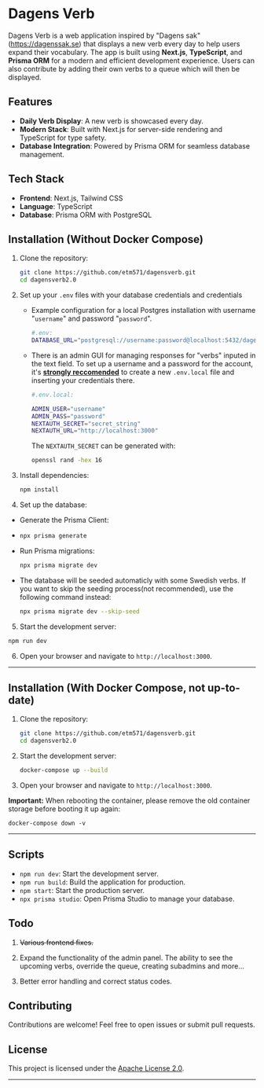 # Dagens Verb

Dagens Verb is a web application inspired by "Dagens sak"(https://dagenssak.se) that displays a new verb every day to help users expand their vocabulary. The app is built using **Next.js**, **TypeScript**, and **Prisma ORM** for a modern and efficient development experience. Users can also contribute by adding their own verbs to a queue which will then be displayed.

## Features

- **Daily Verb Display**: A new verb is showcased every day.
- **Modern Stack**: Built with Next.js for server-side rendering and TypeScript for type safety.
- **Database Integration**: Powered by Prisma ORM for seamless database management.

## Tech Stack

- **Frontend**: Next.js, Tailwind CSS
- **Language**: TypeScript
- **Database**: Prisma ORM with PostgreSQL

## Installation (Without Docker Compose)

1. Clone the repository:
   
   ```bash
   git clone https://github.com/etm571/dagensverb.git
   cd dagensverb2.0
   ```

2. Set up your `.env` files with your database credentials and credentials
   
   - Example configuration for a local Postgres installation with username "`username`" and password "`password`".
     
     ```bash
     #.env:
     DATABASE_URL="postgresql://username:password@localhost:5432/dagensverb"
     ```
   
   - There is an admin GUI for managing responses for "verbs" inputed in the text field. To set up a username and a password for the account, it's **<u>strongly reccomended</u>** to create a new `.env.local` file and inserting your credentials there.
     
     ```bash
     #.env.local:
     
     ADMIN_USER="username"
     ADMIN_PASS="password"
     NEXTAUTH_SECRET="secret_string"
     NEXTAUTH_URL="http://localhost:3000"
     ```
     
     The `NEXTAUTH_SECRET` can be generated with:
     
     ```bash
     openssl rand -hex 16
     ```

3. Install dependencies:
   
   ```bash
   npm install
   ```

4. Set up the database:
- Generate the Prisma Client:

- ```bash
  npx prisma generate
  ```

- Run Prisma migrations:
  
  ```bash
  npx prisma migrate dev
  ```

- The database will be seeded automaticly with some Swedish verbs. If you want to skip the seeding process(not recommended), use the following command instead:
  
  ```bash
  npx prisma migrate dev --skip-seed
  ```
5. Start the development server:

```bash
npm run dev
```

6. Open your browser and navigate to `http://localhost:3000`.

---

## Installation (With Docker Compose, not up-to-date)

1. Clone the repository:
   
   ```bash
   git clone https://github.com/etm571/dagensverb.git
   cd dagensverb2.0
   ```

2. Start the development server:
   
   ```bash
   docker-compose up --build
   ```

3. Open your browser and navigate to `http://localhost:3000`.

**Important:** When rebooting the container, please remove the old container storage before booting it up again:

    docker-compose down -v

---

## Scripts

- `npm run dev`: Start the development server.
- `npm run build`: Build the application for production.
- `npm start`: Start the production server.
- `npx prisma studio`: Open Prisma Studio to manage your database.

## Todo

1. ~~Various frontend fixes.~~

2. Expand the functionality of the admin panel. The ability to see the upcoming verbs, override the queue, creating subadmins and more...

3. Better error handling and correct status codes.

## Contributing

Contributions are welcome! Feel free to open issues or submit pull requests.

## License

This project is licensed under the [Apache License 2.0](LICENSE).

---
